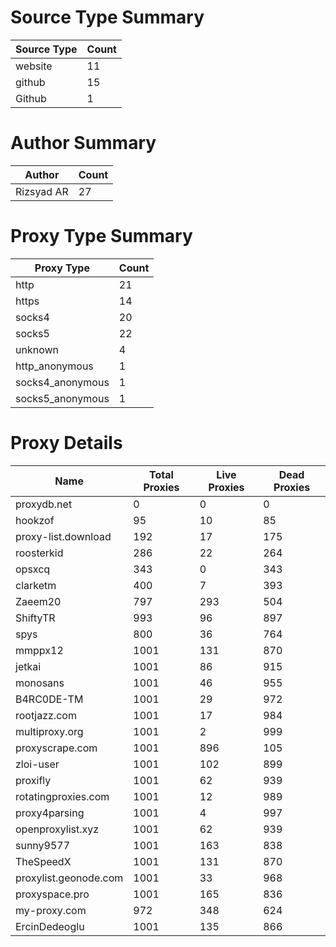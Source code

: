 # Source Type Summary

| Source Type | Count |
|-------------|-------|
| website | 11 |
| github | 15 |
| Github | 1 |


# Author Summary

| Author | Count |
|--------|-------|
| Rizsyad AR | 27 |


# Proxy Type Summary

| Proxy Type | Count |
|------------|-------|
| http | 21 |
| https | 14 |
| socks4 | 20 |
| socks5 | 22 |
| unknown | 4 |
| http_anonymous | 1 |
| socks4_anonymous | 1 |
| socks5_anonymous | 1 |


# Proxy Details

| Name | Total Proxies | Live Proxies | Dead Proxies |
|------|---------------|--------------|---------------|
| proxydb.net | 0 | 0 | 0 |
| hookzof | 95 | 10 | 85 |
| proxy-list.download | 192 | 17 | 175 |
| roosterkid | 286 | 22 | 264 |
| opsxcq | 343 | 0 | 343 |
| clarketm | 400 | 7 | 393 |
| Zaeem20 | 797 | 293 | 504 |
| ShiftyTR | 993 | 96 | 897 |
| spys | 800 | 36 | 764 |
| mmppx12 | 1001 | 131 | 870 |
| jetkai | 1001 | 86 | 915 |
| monosans | 1001 | 46 | 955 |
| B4RC0DE-TM | 1001 | 29 | 972 |
| rootjazz.com | 1001 | 17 | 984 |
| multiproxy.org | 1001 | 2 | 999 |
| proxyscrape.com | 1001 | 896 | 105 |
| zloi-user | 1001 | 102 | 899 |
| proxifly | 1001 | 62 | 939 |
| rotatingproxies.com | 1001 | 12 | 989 |
| proxy4parsing | 1001 | 4 | 997 |
| openproxylist.xyz | 1001 | 62 | 939 |
| sunny9577 | 1001 | 163 | 838 |
| TheSpeedX | 1001 | 131 | 870 |
| proxylist.geonode.com | 1001 | 33 | 968 |
| proxyspace.pro | 1001 | 165 | 836 |
| my-proxy.com | 972 | 348 | 624 |
| ErcinDedeoglu | 1001 | 135 | 866 |
